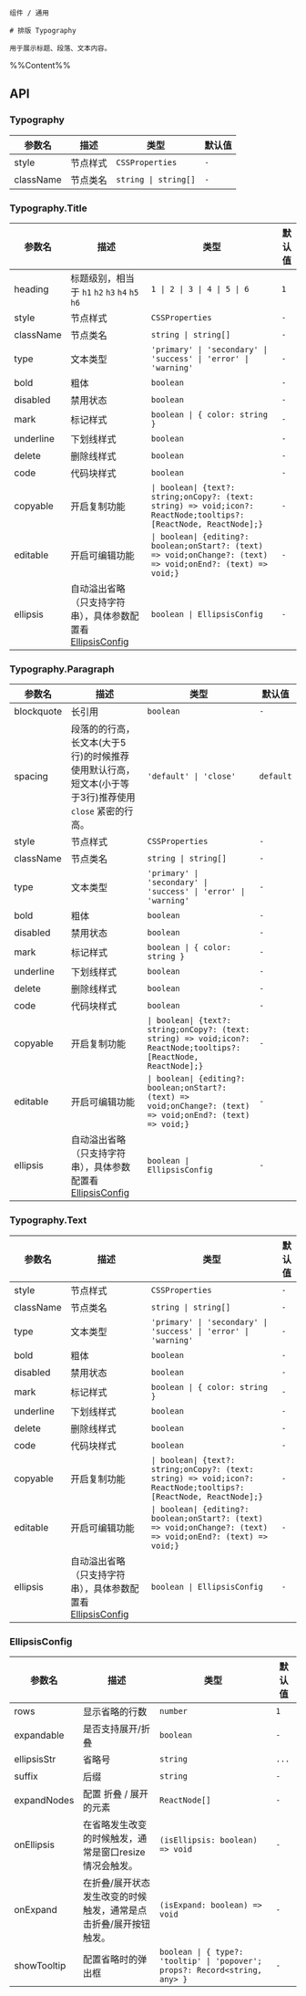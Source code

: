 `````
组件 / 通用

# 排版 Typography

用于展示标题、段落、文本内容。
`````

%%Content%%

## API

### Typography

|参数名|描述|类型|默认值|
|---|---|---|---|
|style|节点样式|`CSSProperties`|`-`|
|className|节点类名|`string \| string[]`|`-`|

### Typography.Title

|参数名|描述|类型|默认值|
|---|---|---|---|
|heading|标题级别，相当于 `h1` `h2` `h3` `h4` `h5` `h6`|`1 \| 2 \| 3 \| 4 \| 5 \| 6`|`1`|
|style|节点样式|`CSSProperties`|`-`|
|className|节点类名|`string \| string[]`|`-`|
|type|文本类型|`'primary' \| 'secondary' \| 'success' \| 'error' \| 'warning'`|`-`|
|bold|粗体|`boolean`|`-`|
|disabled|禁用状态|`boolean`|`-`|
|mark|标记样式|`boolean \| { color: string }`|`-`|
|underline|下划线样式|`boolean`|`-`|
|delete|删除线样式|`boolean`|`-`|
|code|代码块样式|`boolean`|`-`|
|copyable|开启复制功能|`\| boolean\| {text?: string;onCopy?: (text: string) => void;icon?: ReactNode;tooltips?: [ReactNode, ReactNode];}`|`-`|
|editable|开启可编辑功能|`\| boolean\| {editing?: boolean;onStart?: (text) => void;onChange?: (text) => void;onEnd?: (text) => void;}`|`-`|
|ellipsis|自动溢出省略（只支持字符串），具体参数配置看 [EllipsisConfig](#ellipsisconfig)|`boolean \| EllipsisConfig`|`-`|

### Typography.Paragraph

|参数名|描述|类型|默认值|
|---|---|---|---|
|blockquote|长引用|`boolean`|`-`|
|spacing|段落的的行高，长文本(大于5行)的时候推荐使用默认行高，短文本(小于等于3行)推荐使用 `close` 紧密的行高。|`'default' \| 'close'`|`default`|
|style|节点样式|`CSSProperties`|`-`|
|className|节点类名|`string \| string[]`|`-`|
|type|文本类型|`'primary' \| 'secondary' \| 'success' \| 'error' \| 'warning'`|`-`|
|bold|粗体|`boolean`|`-`|
|disabled|禁用状态|`boolean`|`-`|
|mark|标记样式|`boolean \| { color: string }`|`-`|
|underline|下划线样式|`boolean`|`-`|
|delete|删除线样式|`boolean`|`-`|
|code|代码块样式|`boolean`|`-`|
|copyable|开启复制功能|`\| boolean\| {text?: string;onCopy?: (text: string) => void;icon?: ReactNode;tooltips?: [ReactNode, ReactNode];}`|`-`|
|editable|开启可编辑功能|`\| boolean\| {editing?: boolean;onStart?: (text) => void;onChange?: (text) => void;onEnd?: (text) => void;}`|`-`|
|ellipsis|自动溢出省略（只支持字符串），具体参数配置看 [EllipsisConfig](#ellipsisconfig)|`boolean \| EllipsisConfig`|`-`|

### Typography.Text

|参数名|描述|类型|默认值|
|---|---|---|---|
|style|节点样式|`CSSProperties`|`-`|
|className|节点类名|`string \| string[]`|`-`|
|type|文本类型|`'primary' \| 'secondary' \| 'success' \| 'error' \| 'warning'`|`-`|
|bold|粗体|`boolean`|`-`|
|disabled|禁用状态|`boolean`|`-`|
|mark|标记样式|`boolean \| { color: string }`|`-`|
|underline|下划线样式|`boolean`|`-`|
|delete|删除线样式|`boolean`|`-`|
|code|代码块样式|`boolean`|`-`|
|copyable|开启复制功能|`\| boolean\| {text?: string;onCopy?: (text: string) => void;icon?: ReactNode;tooltips?: [ReactNode, ReactNode];}`|`-`|
|editable|开启可编辑功能|`\| boolean\| {editing?: boolean;onStart?: (text) => void;onChange?: (text) => void;onEnd?: (text) => void;}`|`-`|
|ellipsis|自动溢出省略（只支持字符串），具体参数配置看 [EllipsisConfig](#ellipsisconfig)|`boolean \| EllipsisConfig`|`-`|

### EllipsisConfig

|参数名|描述|类型|默认值|
|---|---|---|---|
|rows|显示省略的行数|`number`|`1`|
|expandable|是否支持展开/折叠|`boolean`|`-`|
|ellipsisStr|省略号|`string`|`...`|
|suffix|后缀|`string`|`-`|
|expandNodes|配置 折叠 / 展开 的元素|`ReactNode[]`|`-`|
|onEllipsis|在省略发生改变的时候触发，通常是窗口resize情况会触发。|`(isEllipsis: boolean) => void`|`-`|
|onExpand|在折叠/展开状态发生改变的时候触发，通常是点击折叠/展开按钮触发。|`(isExpand: boolean) => void`|`-`|
|showTooltip|配置省略时的弹出框|`boolean \| { type?: 'tooltip' \| 'popover'; props?: Record<string, any> }`|`-`|
